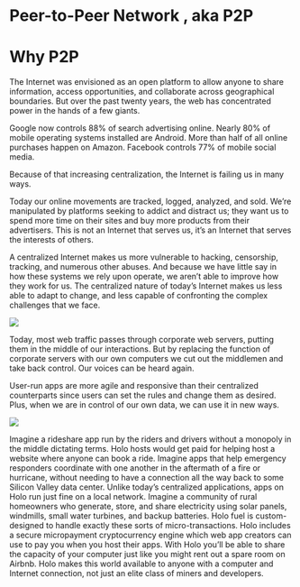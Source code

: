# Peer-to-Peer Network , aka P2P


# Why P2P

The Internet was envisioned as an open platform to allow anyone to share information, access opportunities, and collaborate across geographical boundaries. But over the past twenty years, the web has concentrated power in the hands of a few giants.

Google now controls 88% of search advertising online. Nearly 80% of mobile operating systems installed are Android. More than half of all online purchases happen on Amazon. Facebook controls 77% of mobile social media.

Because of that increasing centralization, the Internet is failing us in many ways.

Today our online movements are tracked, logged, analyzed, and sold. We’re manipulated by platforms seeking to addict and distract us; they want us to spend more time on their sites and buy more products from their advertisers. This is not an Internet that serves us, it’s an Internet that serves the interests of others.

A centralized Internet makes us more vulnerable to hacking, censorship, tracking, and numerous other abuses. And because we have little say in how these systems we rely upon operate, we aren’t able to improve how they work for us. The centralized nature of today’s Internet makes us less able to adapt to change, and less capable of confronting the complex challenges that we face.

![](https://github.com/ookangzheng/rethink-about-everything/raw/master/Network/Peer-to-Peer/p2p-vs-censorship.jpg)
 
Today, most web traffic passes through corporate web servers, putting them in the middle of our interactions. But by replacing the function of corporate servers with our own computers we cut out the middlemen and take back control. Our voices can be heard again.

User-run apps are more agile and responsive than their centralized counterparts since users can set the rules and change them as desired. Plus, when we are in control of our own data, we can use it in new ways.

![](https://github.com/ookangzheng/rethink-about-everything/raw/master/Network/Peer-to-Peer/centrailized-network-vs-distributed-network.jpg)

Imagine a rideshare app run by the riders and drivers without a monopoly in the middle dictating terms. Holo hosts would get paid for helping host a website where anyone can book a ride.
Imagine apps that help emergency responders coordinate with one another in the aftermath of a fire or hurricane, without needing to have a connection all the way back to some Silicon Valley data center. Unlike today’s centralized applications, apps on Holo run just fine on a local network.
Imagine a community of rural homeowners who generate, store, and share electricity using solar panels, windmills, small water turbines, and backup batteries. Holo fuel is custom-designed to handle exactly these sorts of micro-transactions.
Holo includes a secure micropayment cryptocurrency engine which web app creators can use to pay you when you host their apps. With Holo you’ll be able to share the capacity of your computer just like you might rent out a spare room on Airbnb. Holo makes this world available to anyone with a computer and Internet connection, not just an elite class of miners and developers.

 


